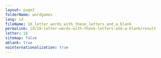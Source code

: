 ```yaml
---
layout: page2
folderName: wordgames
lang: id
fileName: 10_letter_words_with_these_letters_and_a_blank
permalink: id/10-letter-words-with-these-letters-and-a-blank/result
letter: 10
sitemap: false
ablank: true
nointernationalization: true
---
```

